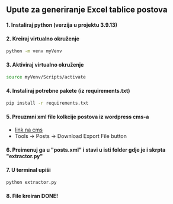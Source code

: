 ## Upute za generiranje Excel tablice postova

#### 1. Instaliraj python (verzija u projektu 3.9.13)
#### 2. Kreiraj virtualno okruženje
```sh
python -m venv myVenv
```
#### 3. Aktiviraj virtualno okruženje

```sh
source myVenv/Scripts/activate
```
#### 4. Instaliraj potrebne pakete (iz requirements.txt)

```sh
pip install -r requirements.txt
```

#### 5. Preuzmni xml file kolkcije postova iz wordpress cms-a
* [link na cms](https://admin.uplift.hr/wp-admin/)
* Tools → Posts → Download Export File button

#### 6. Preimenuj ga u "posts.xml" i stavi u isti folder gdje je i skrpta "extractor.py"

#### 7. U terminal upiši
```sh
python extractor.py
```

#### 8. File kreiran DONE!